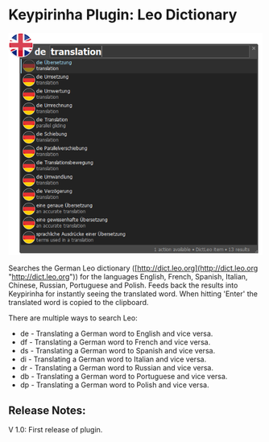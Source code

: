 Keypirinha Plugin: Leo Dictionary
=========

![Searching with leo](images/screenshot_en_de_translate.png)

Searches the German Leo dictionary ([http://dict.leo.org](http://dict.leo.org "http://dict.leo.org")) for the languages English, French, Spanish, Italian, Chinese, Russian, Portuguese and Polish. Feeds back the results into Keypirinha for instantly seeing the translated word. When hitting 'Enter' the translated word is copied to the clipboard.

There are multiple ways to search Leo:

* de - Translating a German word to English and vice versa.
* df - Translating a German word to French and vice versa.
* ds - Translating a German word to Spanish and vice versa.
* di - Translating a German word to Italian and vice versa.
* dr - Translating a German word to Russian and vice versa.
* db - Translating a German word to Portuguese and vice versa.
* dp - Translating a German word to Polish and vice versa.


## Release Notes: ##

V 1.0:
First release of plugin.
